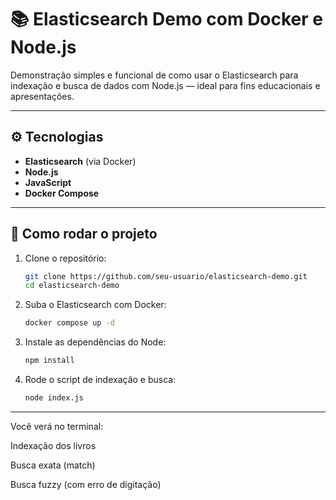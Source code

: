 # 📚 Elasticsearch Demo com Docker e Node.js

Demonstração simples e funcional de como usar o Elasticsearch para indexação e busca de dados com Node.js — ideal para fins educacionais e apresentações.

---

## ⚙️ Tecnologias

- **Elasticsearch** (via Docker)
- **Node.js**
- **JavaScript**
- **Docker Compose**

---

## 🚀 Como rodar o projeto

1. Clone o repositório:
    ```bash
    git clone https://github.com/seu-usuario/elasticsearch-demo.git
    cd elasticsearch-demo

2. Suba o Elasticsearch com Docker:
    ```bash
    docker compose up -d

3. Instale as dependências do Node:
    ```bash
    npm install

4. Rode o script de indexação e busca:
    ```bash
    node index.js

---

Você verá no terminal:

Indexação dos livros

Busca exata (match)

Busca fuzzy (com erro de digitação)